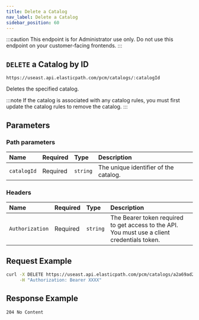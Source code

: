 ```yaml
---
title: Delete a Catalog
nav_label: Delete a Catalog
sidebar_position: 60
---
```


:::caution
This endpoint is for Administrator use only. Do not use this endpoint on your customer-facing frontends.
:::

## `DELETE` a Catalog by ID

```text
https://useast.api.elasticpath.com/pcm/catalogs/:catalogId
```

Deletes the specified catalog.

:::note
If the catalog is associated with any catalog rules, you must first update the catalog rules to remove the catalog.
:::

## Parameters

### Path parameters

| Name        | Required | Type     | Description                           |
| :---------- | :------- | :------- | :------------------------------------ |
| `catalogId` | Required | `string` | The unique identifier of the catalog. |

### Headers

| Name            | Required | Type     | Description                                                                                  |
| :-------------- | :------- | :------- | :------------------------------------------------------------------------------------------- |
| `Authorization` | Required | `string` | The Bearer token required to get access to the API. You must use a client credentials token. |

## Request Example

```bash
curl -X DELETE https://useast.api.elasticpath.com/pcm/catalogs/a2a69ad2-85cd-4fb1-8e2b-d621bf915a15 \
     -H "Authorization: Bearer XXXX"
```

## Response Example

`204 No Content`

